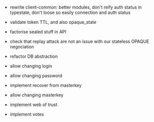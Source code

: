 - rewrite client-common: better modules, don't reify auth status in typestate, don't loose so easily connection and auth status

- validate token TTL, and also opaque_state

- factorise sealed stuff in API

- check that replay attack are not an issue with our stateless OPAQUE negociation

- refactor DB abstraction

- allow changing login
- allow changing password
- implement recover from masterkey
- allow changing masterkey

- implement web of trust


- implement votes